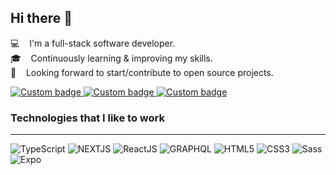 ## Hi there 👋

<!--
**enesdir/enesdir** is a ✨ _special_ ✨ repository because its `README.md` (this file) appears on your GitHub profile.

Here are some ideas to get you started:

- 🔭 I’m currently working on ...
- 🌱 I’m currently learning ...
- 👯 I’m looking to collaborate on ...
- :briefcase: &nbsp;&nbsp; Currently working at
- 🤔 I’m looking for help with ...
- 💬 Ask me about ...
- 📫 How to reach me: ...
- 😄 Pronouns: ...
- ⚡ Fun fact: ...
-->
:computer: &nbsp;&nbsp; I'm a full-stack software developer. <br/>
:mortar_board: &nbsp;&nbsp; Continuously learning & improving my skills.<br/>
🔭 &nbsp;&nbsp; Looking forward to start/contribute to open source projects.<br/>

<p align="left">
  <a href="https://github.com/enesdir" alt="GitHub Link">
      <img alt="Custom badge" src="https://img.shields.io/static/v1?message=enesdir&label=&logo=GITHUB&style=for-the-badge&color=161B22">
  </a>
  <a href="https://www.linkedin.com/in/enesen/" alt="LinkedIn Link">
    <img alt="Custom badge" src="https://img.shields.io/static/v1?message=LINKEDIN&label=&logo=LINKEDIN&style=for-the-badge&color=0A66C2">
  </a>
  <a href="https://enesesen.com/contact" alt="Contact Link">
    <img alt="Custom badge" src="https://img.shields.io/static/v1?message=Contact Me&label=&logo=e&logoColor=FFFFFF&style=for-the-badge&color=EA4335">
  </a>
</p>

### Technologies that I like to work

---

![TypeScript](https://img.shields.io/badge/TypeScript-black?style=for-the-badge&logo=typescript&color=ffffff) ![NEXTJS](https://img.shields.io/badge/Next.JS-black?style=for-the-badge&logo=nextdotjs&logoColor=21130d&color=ffffff) ![ReactJS](https://img.shields.io/badge/ReactJS-black?style=for-the-badge&logo=react&color=ffffff) ![GRAPHQL](https://img.shields.io/badge/graphql-black?style=for-the-badge&logo=graphql&logoColor=ff0099&color=ffffff) ![HTML5](https://img.shields.io/badge/HTML5-black?style=for-the-badge&logo=html5&color=ffffff) ![CSS3](https://img.shields.io/badge/CSS3-black?style=for-the-badge&logo=css3&logoColor=2bcbba&color=ffffff) ![Sass](https://img.shields.io/badge/Sass-black?style=for-the-badge&logo=sass&logoColor=2bcbba&color=ffffff) ![Expo](https://img.shields.io/badge/Expo-black?style=for-the-badge&logo=expo&logoColor=eeeee4&color=1c100b)
